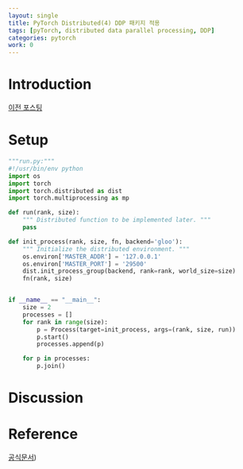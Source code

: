 ```yaml
---
layout: single
title: PyTorch Distributed(4) DDP 패키지 적용
tags: [pyTorch, distributed data parallel processing, DDP]
categories: pytorch
work: 0
---
```


# Introduction
[이전 포스팅](/categories/pytorch/pytorch_distribute3)


# Setup
```python
"""run.py:"""
#!/usr/bin/env python
import os
import torch
import torch.distributed as dist
import torch.multiprocessing as mp

def run(rank, size):
    """ Distributed function to be implemented later. """
    pass

def init_process(rank, size, fn, backend='gloo'):
    """ Initialize the distributed environment. """
    os.environ['MASTER_ADDR'] = '127.0.0.1'
    os.environ['MASTER_PORT'] = '29500'
    dist.init_process_group(backend, rank=rank, world_size=size)
    fn(rank, size)


if __name__ == "__main__":
    size = 2
    processes = []
    for rank in range(size):
        p = Process(target=init_process, args=(rank, size, run))
        p.start()
        processes.append(p)

    for p in processes:
        p.join()
```
# Discussion

# Reference 
[공식문서](https://tutorials.pytorch.kr/intermediate/ddp_tutorial.html))





